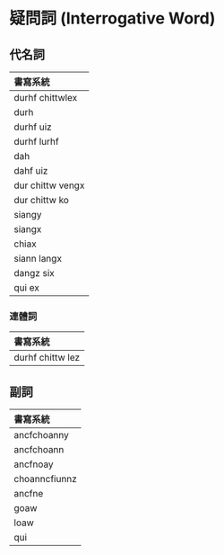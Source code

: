# 疑問詞 (Interrogative Word)

## 代名詞

| 書寫系統 |
| :--- |
| durhf chittwlex |
| durh |
| durhf uiz |
| durhf lurhf |
| dah |
| dahf uiz |
| dur chittw vengx |
| dur chittw ko |
| siangy |
| siangx |
| chiax |
| siann langx |
| dangz six |
| qui ex |

### 連體詞

| 書寫系統 |
| :--- |
| durhf chittw lez |

## 副詞

| 書寫系統 |
| :--- |
| ancfchoanny |
| ancfchoann |
| ancfnoay |
| choanncfiunnz |
| ancfne |
| goaw |
| loaw |
| qui |
